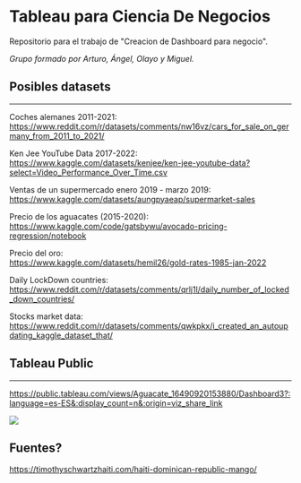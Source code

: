 # Tableau para Ciencia De Negocios

Repositorio para el trabajo de "Creacion de Dashboard para negocio".   

_Grupo formado por Arturo, Ángel, Olayo y Miguel._



## Posibles datasets  
---


Coches alemanes 2011-2021:   
https://www.reddit.com/r/datasets/comments/nw16vz/cars_for_sale_on_germany_from_2011_to_2021/   

Ken Jee YouTube Data 2017-2022:  
https://www.kaggle.com/datasets/kenjee/ken-jee-youtube-data?select=Video_Performance_Over_Time.csv

Ventas de un supermercado enero 2019 - marzo 2019:   
https://www.kaggle.com/datasets/aungpyaeap/supermarket-sales


Precio de los aguacates (2015-2020):  
https://www.kaggle.com/code/gatsbywu/avocado-pricing-regression/notebook


Precio del oro:  
https://www.kaggle.com/datasets/hemil26/gold-rates-1985-jan-2022  

Daily LockDown countries:  
https://www.reddit.com/r/datasets/comments/qrlj1l/daily_number_of_locked_down_countries/  

Stocks market data:  
https://www.reddit.com/r/datasets/comments/qwkpkx/i_created_an_autoupdating_kaggle_dataset_that/


## Tableau Public  
---  

https://public.tableau.com/views/Aguacate_16490920153880/Dashboard3?:language=es-ES&:display_count=n&:origin=viz_share_link


<div class='tableauPlaceholder' id='viz1649085644744' style='position: relative'><noscript><a href='#'><img alt=' ' src='https:&#47;&#47;public.tableau.com&#47;static&#47;images&#47;Ag&#47;Aguacate_16490920153880&#47;Dashboard2&#47;1_rss.png' style='border: none' /></a></noscript><object class='tableauViz'  style='display:none;'><param name='host_url' value='https%3A%2F%2Fpublic.tableau.com%2F' /> <param name='embed_code_version' value='3' /> <param name='site_root' value='' /><param name='name' value='Aguacate_16490920153880&#47;Dashboard2' /><param name='tabs' value='yes' /><param name='toolbar' value='yes' /><param name='static_image' value='https:&#47;&#47;public.tableau.com&#47;static&#47;images&#47;Ag&#47;Aguacate_16490920153880&#47;Dashboard2&#47;1.png' /> <param name='animate_transition' value='yes' /><param name='display_static_image' value='yes' /><param name='display_spinner' value='yes' /><param name='display_overlay' value='yes' /><param name='display_count' value='yes' /><param name='language' value='es-ES' /></object></div>        



## Fuentes?  

https://timothyschwartzhaiti.com/haiti-dominican-republic-mango/
